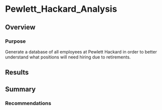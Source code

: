 # Pewlett_Hackard_Analysis
## Overview

### Purpose
Generate a database of all employees at Pewlett Hackard in order to better understand what positions will need hiring due to retirements. 

## Results


## Summary


### Recommendations

